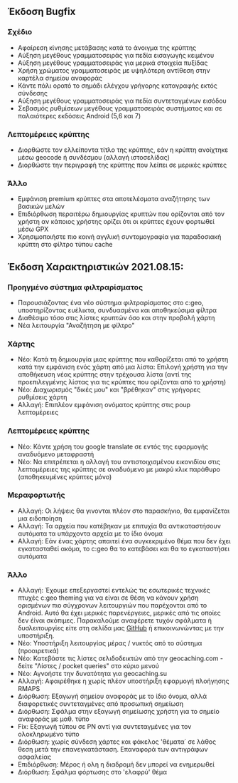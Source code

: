## Έκδοση Bugfix

### Σχέδιο
- Αφαίρεση κίνησης μετάβασης κατά το άνοιγμα της κρύπτης
- Αύξηση μεγέθους γραμματοσειράς για πεδία εισαγωγής κειμένου
- Αύξηση μεγέθους γραμματοσειράς για μερικά στοιχεία πυξίδας
- Χρήση χρώματος γραμματοσειράς με υψηλότερη αντίθεση στην καρτέλα σημείου αναφοράς
- Κάντε πάλι ορατό το σημάδι ελέγχου γρήγορης καταγραφής εκτός σύνδεσης
- Αύξηση μεγέθους γραμματοσειράς για πεδία συντεταγμένων εισόδου
- Σεβασμός ρυθμίσεων μεγέθους γραμματοσειράς συστήματος και σε παλαιότερες εκδόσεις Android (5,6 και 7)

### Λεπτομέρειες κρύπτης
- Διορθώστε τον ελλείποντα τίτλο της κρύπτης, εάν η κρύπτη ανοίχτηκε μέσω geocode ή συνδέσμου (αλλαγή ιστοσελίδας)
- Διορθώστε την περιγραφή της κρύπτης που λείπει σε μερικές κρύπτες

### Άλλο
- Εμφάνιση premium κρύπτες στα αποτελέσματα αναζήτησης των βασικών μελών
- Επιδιόρθωση περαιτέρω δημιουργίας κρυπτών που ορίζονται από τον χρήστη αν κάποιος χρήστης ορίζει ότι οι κρύπτες έχουν φορτωθεί μέσω GPX
- Χρησιμοποιήστε πιο κοινή αγγλική συντομογραφία για παραδοσιακή κρύπτη στο φίλτρο τύπου cache

## Έκδοση Χαρακτηριστικών 2021.08.15:

### Προηγμένο σύστημα φιλτραρίσματος
- Παρουσιάζοντας ένα νέο σύστημα φιλτραρίσματος στο c:geo, υποστηρίζοντας ευέλικτα, συνδυασμένα και αποθηκεύσιμα φίλτρα
- Διαθέσιμο τόσο στις λίστες κρυπτών όσο και στην προβολή χάρτη
- Νέα λειτουργία "Αναζήτηση με φίλτρο"

### Χάρτης
- Νέο: Κατά τη δημιουργία μιας κρύπτης που καθορίζεται από το χρήστη κατά την εμφάνιση ενός χάρτη από μια λίστα: Επιλογή χρήστη για την αποθήκευση νέας κρύπτης στην τρέχουσα λίστα (αντί της προεπιλεγμένης λίστας για τις κρύπτες που ορίζονται από το χρήστη)
- Νέο: Διαχωρισμός "δικές μου" και "βρέθηκαν" στις γρήγορες ρυθμίσεις χάρτη
- Αλλαγή: Επιπλέον εμφάνιση ονόματος κρύπτης στις poup λεπτομέρειες

### Λεπτομέρειες κρύπτης
- Νέο: Κάντε χρήση του google translate σε εντός της εφαρμογής αναδυόμενο μεταφραστή
- Νέο: Να επιτρέπεται η αλλαγή του αντιστοιχισμένου εικονιδίου στις λεπτομέρειες της κρύπτης σε αναδυόμενο με μακρύ κλικ παράθυρο (αποθηκευμένες κρύπτες μόνο)

### Μεραφορτωτής
- Αλλαγή: Οι λήψεις θα γινονται πλέον στο παρασκήνιο, θα εμφανίζεται μια ειδοποίηση
- Αλλαγή: Τα αρχεία που κατέβηκαν με επιτυχία θα αντικαταστήσουν αυτόματα τα υπάρχοντα αρχεία με το ίδιο όνομα
- Αλλαγή: Εάν ένας χάρτης απαιτεί ένα συγκεκριμένο θέμα που δεν έχει εγκατασταθεί ακόμα, το c:geo θα το κατεβάσει και θα το εγκαταστήσει αυτόματα

### Άλλο
- Αλλαγή: Έχουμε επεξεργαστεί εντελώς τις εσωτερικές τεχνικές πτυχές c:geo theming για να είναι σε θέση να κάνουν χρήση ορισμένων πιο σύγχρονων λειτουργιών που παρέχονται από το Android. Αυτό θα έχει μερικές παρενέργειες, μερικές από τις οποίες δεν έίναι σκόπιμες. Παρακαλούμε αναφέρετε τυχόν σφάλματα ή δυσλειτουργίες είτε στη σελίδα μας [GitHub](https://www.github.com/cgeo/cgeo/issues) ή επικοινωνώντας με την υποστήριξη.
- Νέο: Υποστήριξη λειτουργίας μέρας / νυκτός από το σύστημα (προαιρετικά)
- Νέο: Κατεβάστε τις λίστες σελιδοδεικτών από την geocaching.com - δείτε "Λίστες / pocket queries" στο κύριο μενού
- Νέο: Αγνοήστε την δυνατότητα για geocaching.su
- Αλλαγή: Αφαιρέθηκε η χωρίς πλέον υποστήριξη εφαρμογή πλοήγησης RMAPS
- Διόρθωση: Εξαγωγή σημείου αναφοράς με το ίδιο όνομα, αλλά διαφορετικές συντεταγμένες από προσωπική σημείωση
- Διόρθωση: Σφάλμα στην εξαγωγή σημείωσης χρήστη για το σημείο αναφοράς με μαθ. τύπο
- Fix: Εξαγωγή τύπου σε PN αντί για συντεταγμένες για τον ολοκληρωμένο τύπο
- Διόρθωση: χωρίς σύνδεση χάρτες και φάκελος 'θέματα΄ σε λάθος θεση μετά την επανεγκατάσταση. Επαναφορά των αντιγράφων ασφαλείας
- Επιδιόρθωση: Μέρος ή ολη η διαδρομή δεν μπορεί να ενημερωθεί
- Διόρθωση: Σφάλμα φόρτωσης στο 'ελαφρύ' θέμα
